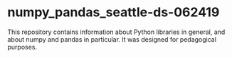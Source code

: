 # numpy_pandas_seattle-ds-062419

This repository contains information about Python libraries in general, and about numpy and pandas in particular. It was designed for pedagogical purposes. 
